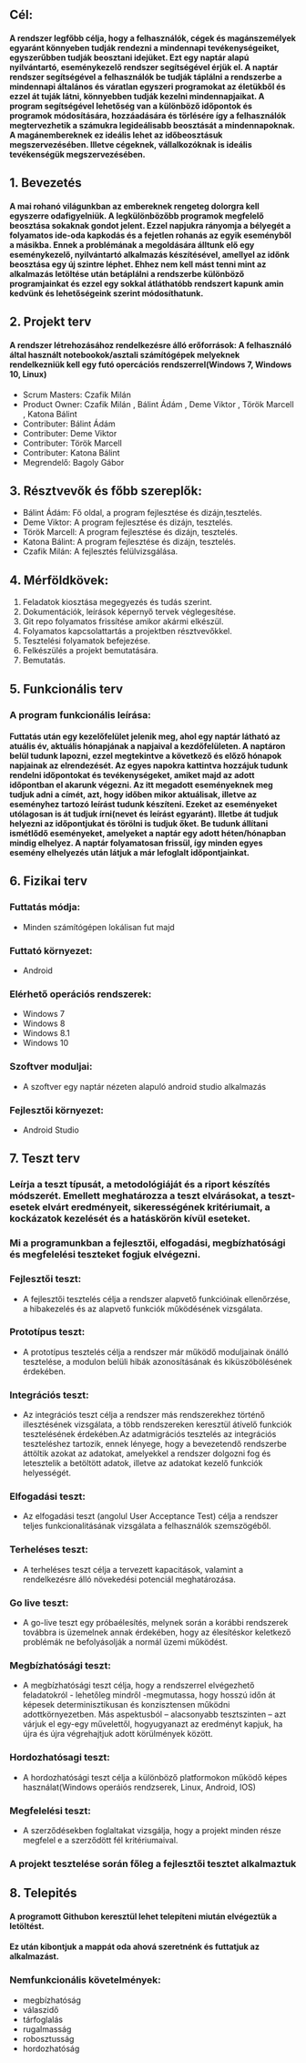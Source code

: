 ## Cél:
#### A rendszer legfőbb célja, hogy a felhasználók, cégek és magánszemélyek egyaránt könnyeben tudják rendezni a mindennapi tevékenységeiket, egyszerűbben tudják beosztani idejüket. Ezt egy naptár alapú nyilvántartó, eseménykezelő rendszer segítségével érjük el. A naptár rendszer segítségével a felhasználók be tudják táplálni a rendszerbe a mindennapi általános és váratlan egyszeri programokat az életükből és ezzel át tuják látni, könnyebben tudják kezelni mindennapjaikat. A program segítségével lehetőség van a különböző időpontok és programok módosítására, hozzáadására és törlésére így a felhasználók megtervezhetik a számukra legideálisabb beosztását a mindennapoknak. A magánembereknek ez ideális lehet az időbeosztásuk megszervezésében. Illetve cégeknek, vállalkozóknak is ideális tevékenségük megszervezésében.

## 1. Bevezetés
#### A mai rohanó világunkban az embereknek rengeteg dolorgra kell egyszerre odafigyelniük. A legkülönbözőbb programok megfelelő beosztása sokaknak gondot jelent. Ezzel napjukra rányomja a bélyegét a folyamatos ide-oda kapkodás és a fejetlen rohanás az egyik eseményből a másikba. Ennek a problémának a megoldására álltunk elő egy eseménykezelő, nyilvántartó alkalmazás készítésével, amellyel az időnk beosztása egy új szintre léphet. Ehhez nem kell mást tenni mint az alkalmazás letöltése után betáplálni a rendszerbe különböző programjainkat és ezzel egy sokkal átláthatóbb rendszert kapunk amin kedvünk és lehetőségeink szerint módosíthatunk.

## 2. Projekt terv
#### A rendszer létrehozásához rendelkezésre álló erőforrások: A felhasználó által használt notebookok/asztali számítógépek melyeknek rendelkezniük kell egy futó opercációs rendszerrel(Windows 7, Windows 10, Linux)
- Scrum Masters: Czafik Milán
- Product Owner: Czafik Milán , Bálint Ádám , Deme Viktor , Török Marcell , Katona Bálint
- Contributer: Bálint Ádám
- Contributer: Deme Viktor
- Contributer: Török Marcell
- Contributer: Katona Bálint
- Megrendelő: Bagoly Gábor

## 3. Résztvevők és főbb szereplők:
- Bálint Ádám: Fő oldal, a program fejlesztése és dizájn,tesztelés.
- Deme Viktor: A program fejlesztése és dizájn, tesztelés.
- Török Marcell: A program fejlesztése és dizájn, tesztelés.
- Katona Bálint: A program fejlesztése és dizájn, tesztelés.
- Czafik Milán: A fejlesztés felülvizsgálása.

## 4. Mérföldkövek:
1.    Feladatok kiosztása megegyezés és tudás szerint.
2.   Dokumentációk, leírások képernyő tervek véglegesítése.
3.  Git repo folyamatos frissítése amikor akármi elkészül.
4.   Folyamatos kapcsolattartás a projektben résztvevőkkel.
5.    Tesztelési folyamatok befejezése.
6.   Felkészülés a projekt bemutatására.
7.  Bemutatás.

## 5. Funkcionális terv
### A program funkcionális leírása:
#### Futtatás után egy kezelőfelület jelenik meg, ahol egy naptár látható az atuális év, aktuális hónapjának a napjaival a kezdőfelületen. A naptáron belül tudunk lapozni, ezzel megtekintve a következő és előző hónapok napjainak az elrendezését. Az egyes napokra kattintva hozzájuk tudunk rendelni időpontokat és tevékenységeket, amiket majd az adott időpontban el akarunk végezni. Az itt megadott eseményeknek meg tudjuk adni a címét, azt, hogy időben mikor aktuálisak, illetve az eseményhez tartozó leírást tudunk készíteni. Ezeket az eseményeket utólagosan is át tudjuk írni(nevet és leírást egyaránt). Illetbe át tudjuk helyezni az időpontjukat és törölni is tudjuk őket. Be tudunk állítani ismétlődő eseményeket, amelyeket a naptár egy adott héten/hónapban mindig elhelyez. A naptár folyamatosan frissül, így minden egyes esemény elhelyezés után látjuk a már lefoglalt időpontjainkat.

## 6. Fizikai terv
### Futtatás módja:
- Minden számítógépen lokálisan fut majd
### Futtató környezet:
- Android
### Elérhető operációs rendszerek:
- Windows 7
- Windows 8
- Windows 8.1
- Windows 10
### Szoftver moduljai:
- A szoftver egy naptár nézeten alapuló android studio alkalmazás
### Fejlesztői környezet:
- Android Studio

## 7. Teszt terv
### Leírja a teszt típusát, a metodológiáját és a riport készítés módszerét. Emellett meghatározza a teszt elvárásokat, a teszt-esetek elvárt eredményeit, sikerességének kritériumait, a kockázatok kezelését és a hatáskörön kívül eseteket.
### Mi a programunkban a fejlesztői, elfogadási, megbízhatósági és megfelelési teszteket fogjuk elvégezni.
### Fejlesztői teszt:
- A fejlesztői tesztelés célja a rendszer alapvető funkcióinak ellenőrzése, a hibakezelés és az alapvető funkciók működésének vizsgálata.
### Prototípus teszt:
- A prototípus tesztelés célja a rendszer már működő moduljainak önálló tesztelése, a modulon belüli hibák azonosításának és kiküszöbölésének érdekében.
### Integrációs teszt:
- Az integrációs teszt célja a rendszer más rendszerekhez történő illesztésének vizsgálata, a több rendszereken keresztül átívelő funkciók tesztelésének érdekében.Az adatmigrációs tesztelés az integrációs teszteléshez tartozik, ennek lényege, hogy a bevezetendő rendszerbe áttöltik azokat az adatokat, amelyekkel a rendszer dolgozni fog és letesztelik a betöltött adatok, illetve az adatokat kezelő funkciók helyességét.
### Elfogadási teszt:
- Az elfogadási teszt (angolul User Acceptance Test) célja a rendszer teljes funkcionalitásának vizsgálata a felhasználók szemszögéből.
### Terheléses teszt:
- A terheléses teszt célja a tervezett kapacitások, valamint a rendelkezésre álló növekedési potenciál meghatározása.
### Go live teszt:
- A go-live teszt egy próbaélesítés, melynek során a korábbi rendszerek továbbra is üzemelnek annak érdekében, hogy az élesítéskor keletkező problémák ne befolyásolják a normál üzemi működést.
### Megbízhatósági teszt:
- A megbízhatósági teszt célja, hogy a rendszerrel elvégezhető feladatokról - lehetőleg mindről -megmutassa, hogy hosszú időn át képesek determinisztikusan és konzisztensen működni adottkörnyezetben. Más aspektusból – alacsonyabb tesztszinten – azt várjuk el egy-egy művelettől, hogyugyanazt az eredményt kapjuk, ha újra és újra végrehajtjuk adott körülmények között.
### Hordozhatósagi teszt:
- A hordozhatósági teszt célja a különböző platformokon működő képes használat(Windows operáiós rendzserek, Linux, Android, IOS)
### Megfelelési teszt:
- A szerződésekben foglaltakat vizsgálja, hogy a projekt minden része megfelel e a szerződött fél kritériumaival.

### A projekt tesztelése során főleg a fejlesztői tesztet alkalmaztuk


## 8. Telepités
#### A programott Githubon keresztül lehet telepíteni miután elvégeztük a letöltést. 
#### Ez után kibontjuk a mappát oda ahová szeretnénk és futtatjuk az alkalmazást.
### Nemfunkcionális követelmények:
- megbízhatóság
- válaszidő
- tárfoglalás
- rugalmasság
- robosztusság
- hordozhatóság
